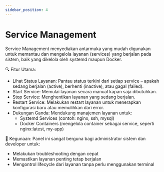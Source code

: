 ```yaml
---
sidebar_position: 4
---
```


# Service Management

Service Management menyediakan antarmuka yang mudah digunakan untuk memantau dan mengelola layanan (services) yang berjalan pada sistem, baik yang dikelola oleh systemd maupun Docker.

🔍 Fitur Utama:
- Lihat Status Layanan: Pantau status terkini dari setiap service – apakah sedang berjalan (active), berhenti (inactive), atau gagal (failed).
- Start Service: Memulai layanan secara manual kapan saja dibutuhkan.
- Stop Service: Menghentikan layanan yang sedang berjalan.
- Restart Service: Melakukan restart layanan untuk menerapkan konfigurasi baru atau memulihkan dari error.
- Dukungan Ganda: Mendukung manajemen layanan untuk:
    - Systemd Services (contoh: nginx, ssh, mysql)
    - Docker Containers (mengelola container sebagai service, seperti nginx:latest, my-app)

🎯 Kegunaan:
Panel ini sangat berguna bagi administrator sistem dan developer untuk:
- Melakukan troubleshooting dengan cepat
- Memastikan layanan penting tetap berjalan
- Mengontrol lifecycle dari layanan tanpa perlu menggunakan terminal